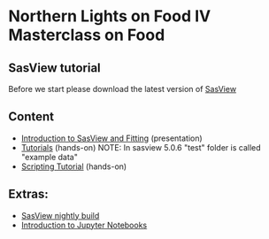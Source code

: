 

Northern Lights on Food IV Masterclass on Food 
===================================================
## SasView tutorial
  Before we start please download the latest version of [SasView](https://github.com/SasView/sasview/releases/tag/v5.0.6)
## Content
- [Introduction to SasView and Fitting](SasView_NLoF.pptx) (presentation)
- [Tutorials](https://www.sasview.org/documentation/) (hands-on) NOTE: In sasview 5.0.6 "test" folder is called "example data"
- [Scripting Tutorial](SasModelsSphereFit.ipynb) (hands-on)

## Extras:
- [SasView nightly build](https://github.com/SasView/sasview/releases/tag/nightly-build)
- [Introduction to Jupyter Notebooks](https://jupyterlab.readthedocs.io/en/stable/user/interface.html)


